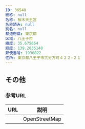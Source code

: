 ```yaml
---
ID: 3654O
総称: null
名称: 桜木天王宮
名称読み: null
別名: null
都道府県: 東京都
区域: 八王子市
緯度: 35.675654
経度: 139.2835148
郵便番号: 1930822
住所: 東京都八王子市弐分方町４２２−２１
---
```


## その他

### 参考URL

| URL | 説明          |
| --- | ------------- |
|     | OpenStreetMap |
